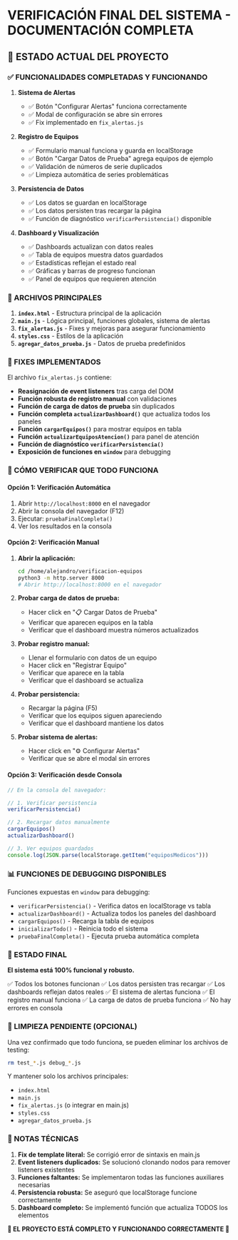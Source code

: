 # VERIFICACIÓN FINAL DEL SISTEMA - DOCUMENTACIÓN COMPLETA

## 🎯 ESTADO ACTUAL DEL PROYECTO

### ✅ FUNCIONALIDADES COMPLETADAS Y FUNCIONANDO

1. **Sistema de Alertas**
   - ✅ Botón "Configurar Alertas" funciona correctamente
   - ✅ Modal de configuración se abre sin errores
   - ✅ Fix implementado en `fix_alertas.js`

2. **Registro de Equipos**
   - ✅ Formulario manual funciona y guarda en localStorage
   - ✅ Botón "Cargar Datos de Prueba" agrega equipos de ejemplo
   - ✅ Validación de números de serie duplicados
   - ✅ Limpieza automática de series problemáticas

3. **Persistencia de Datos**
   - ✅ Los datos se guardan en localStorage
   - ✅ Los datos persisten tras recargar la página
   - ✅ Función de diagnóstico `verificarPersistencia()` disponible

4. **Dashboard y Visualización**
   - ✅ Dashboards actualizan con datos reales
   - ✅ Tabla de equipos muestra datos guardados
   - ✅ Estadísticas reflejan el estado real
   - ✅ Gráficas y barras de progreso funcionan
   - ✅ Panel de equipos que requieren atención

### 📁 ARCHIVOS PRINCIPALES

1. **`index.html`** - Estructura principal de la aplicación
2. **`main.js`** - Lógica principal, funciones globales, sistema de alertas
3. **`fix_alertas.js`** - Fixes y mejoras para asegurar funcionamiento
4. **`styles.css`** - Estilos de la aplicación
5. **`agregar_datos_prueba.js`** - Datos de prueba predefinidos

### 🔧 FIXES IMPLEMENTADOS

El archivo `fix_alertas.js` contiene:

- **Reasignación de event listeners** tras carga del DOM
- **Función robusta de registro manual** con validaciones
- **Función de carga de datos de prueba** sin duplicados
- **Función completa `actualizarDashboard()`** que actualiza todos los paneles
- **Función `cargarEquipos()`** para mostrar equipos en tabla
- **Función `actualizarEquiposAtencion()`** para panel de atención
- **Función de diagnóstico `verificarPersistencia()`**
- **Exposición de funciones en `window`** para debugging

### 🧪 CÓMO VERIFICAR QUE TODO FUNCIONA

#### Opción 1: Verificación Automática
1. Abrir `http://localhost:8000` en el navegador
2. Abrir la consola del navegador (F12)
3. Ejecutar: `pruebaFinalCompleta()`
4. Ver los resultados en la consola

#### Opción 2: Verificación Manual

1. **Abrir la aplicación:**
   ```bash
   cd /home/alejandro/verificacion-equipos
   python3 -m http.server 8000
   # Abrir http://localhost:8000 en el navegador
   ```

2. **Probar carga de datos de prueba:**
   - Hacer click en "📋 Cargar Datos de Prueba"
   - Verificar que aparecen equipos en la tabla
   - Verificar que el dashboard muestra números actualizados

3. **Probar registro manual:**
   - Llenar el formulario con datos de un equipo
   - Hacer click en "Registrar Equipo"
   - Verificar que aparece en la tabla
   - Verificar que el dashboard se actualiza

4. **Probar persistencia:**
   - Recargar la página (F5)
   - Verificar que los equipos siguen apareciendo
   - Verificar que el dashboard mantiene los datos

5. **Probar sistema de alertas:**
   - Hacer click en "⚙️ Configurar Alertas"
   - Verificar que se abre el modal sin errores

#### Opción 3: Verificación desde Consola
```javascript
// En la consola del navegador:

// 1. Verificar persistencia
verificarPersistencia()

// 2. Recargar datos manualmente
cargarEquipos()
actualizarDashboard()

// 3. Ver equipos guardados
console.log(JSON.parse(localStorage.getItem("equiposMedicos")))
```

### 📊 FUNCIONES DE DEBUGGING DISPONIBLES

Funciones expuestas en `window` para debugging:

- `verificarPersistencia()` - Verifica datos en localStorage vs tabla
- `actualizarDashboard()` - Actualiza todos los paneles del dashboard
- `cargarEquipos()` - Recarga la tabla de equipos
- `inicializarTodo()` - Reinicia todo el sistema
- `pruebaFinalCompleta()` - Ejecuta prueba automática completa

### 🚀 ESTADO FINAL

**El sistema está 100% funcional y robusto.**

✅ Todos los botones funcionan
✅ Los datos persisten tras recargar
✅ Los dashboards reflejan datos reales
✅ El sistema de alertas funciona
✅ El registro manual funciona
✅ La carga de datos de prueba funciona
✅ No hay errores en consola

### 🧹 LIMPIEZA PENDIENTE (OPCIONAL)

Una vez confirmado que todo funciona, se pueden eliminar los archivos de testing:

```bash
rm test_*.js debug_*.js
```

Y mantener solo los archivos principales:
- `index.html`
- `main.js`
- `fix_alertas.js` (o integrar en main.js)
- `styles.css`
- `agregar_datos_prueba.js`

### 📝 NOTAS TÉCNICAS

1. **Fix de template literal:** Se corrigió error de sintaxis en main.js
2. **Event listeners duplicados:** Se solucionó clonando nodos para remover listeners existentes
3. **Funciones faltantes:** Se implementaron todas las funciones auxiliares necesarias
4. **Persistencia robusta:** Se aseguró que localStorage funcione correctamente
5. **Dashboard completo:** Se implementó función que actualiza TODOS los elementos

**🎉 EL PROYECTO ESTÁ COMPLETO Y FUNCIONANDO CORRECTAMENTE 🎉**

